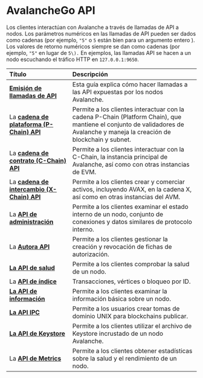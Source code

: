 # AvalancheGo API

Los clientes interactúan con Avalanche a través de llamadas de API a nodos. Los parámetros numéricos en las llamadas de API pueden ser dados como cadenas \(por ejemplo, `"5"` o `5` están bien para un argumento entero \). Los valores de retorno numéricos siempre se dan como cadenas \(por ejemplo, `"5"` en lugar de `5\).` En ejemplos, las llamadas API se hacen a un nodo escuchando el tráfico HTTP en `127.0.0.1:9650`.

| Título | Descripción |
| :--- | :--- |
| [**Emisión de llamadas de API**](issuing-api-calls.md) | Esta guía explica cómo hacer llamadas a las API expuestas por los nodos Avalanche. |
| La [**cadena de plataforma \(P-Chain\) API**](platform-chain-p-chain-api.md) | Permite a los clientes interactuar con la cadena P-Chain \(Platform Chain\), que mantiene el conjunto de validadores de Avalanche y maneja la creación de blockchain y subnet. |
| La [**cadena de contrato \(C-Chain\) API**](contract-chain-c-chain-api.md) | Permite a los clientes interactuar con la C-Chain, la instancia principal de Avalanche, así como con otras instancias de EVM. |
| La [**cadena de intercambio \(X-Chain\) API**](exchange-chain-x-chain-api.md) | Permite a los clientes crear y comerciar activos, incluyendo AVAX, en la cadena X, así como en otras instancias del AVM. |
| La [**API de administración**](admin-api.md) | Permite a los clientes examinar el estado interno de un nodo, conjunto de conexiones y datos similares de protocolo interno. |
| La [**Autora API**](auth-api.md) | Permite a los clientes gestionar la creación y revocación de fichas de autorización. |
| [**La API de salud**](health-api.md) | Permite a los clientes comprobar la salud de un nodo. |
| La [**API de índice**](index-api.md) | Transacciones, vértices o bloqueo por ID. |
| [**La API de información**](info-api.md) | Permite a los clientes examinar la información básica sobre un nodo. |
| [**La API IPC**](ipc-api.md) | Permite a los usuarios crear tomas de dominio UNIX para blockchains publicar. |
| [**La API de Keystore**](keystore-api.md) | Permite a los clientes utilizar el archivo de Keystore incrustado de un nodo Avalanche. |
| La [**API de Metrics**](metrics-api.md) | Permite a los clientes obtener estadísticas sobre la salud y el rendimiento de un nodo. |



